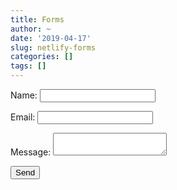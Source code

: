 ```yaml
---
title: Forms
author: ~
date: '2019-04-17'
slug: netlify-forms
categories: []
tags: []
---
```


<form name="contact" method="POST" data-netlify="true">
  <p>
    <label>Name: <input type="text" name="name" /></label>   
  </p>
  <p>
    <label>Email: <input type="email" name="email" /></label>
  </p>
  <p>
    <label>Message: <textarea name="message"></textarea></label>
  </p>
  <p>
    <button type="submit">Send</button>
  </p>
</form>
